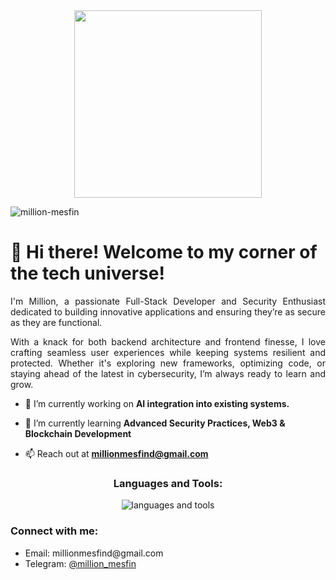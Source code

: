 <div align="center">
  <img height="300" src="https://gifdb.com/images/high/programming-angry-punching-keyboard-fw45yh2e39g24ylb.gif"  />
  <p align="left"> <img src="https://komarev.com/ghpvc/?username=million-mesfin&label=Profile%20views&color=0e75b6&style=flat" alt="million-mesfin" /> </p>
</div>

###

<h1 align="left">👋 Hi there! Welcome to my corner of the tech universe!</h1>
<p align="justify">I'm Million, a passionate Full-Stack Developer and Security Enthusiast dedicated to building innovative applications and ensuring they’re as secure as they are functional.</p>
<p align="justify">
  With a knack for both backend architecture and frontend finesse, I love crafting seamless user experiences while keeping systems resilient and protected. Whether it's exploring new frameworks, optimizing code, or staying ahead of the latest in cybersecurity, I’m always ready to learn and grow.
</p>


- 🔭 I’m currently working on **AI integration into existing systems.**

- 🌱 I’m currently learning **Advanced Security Practices, Web3 & Blockchain Development**

- 📫 Reach out at **millionmesfind@gmail.com**

<p align="left">
</p>

###

<h3 align="center">Languages and Tools:</h3>
<p align="center">
  <img src="https://skillicons.dev/icons?i=js,react,nodejs,ts,cs,cpp,dotnet,java,py,express,mongodb,jest,cypress,dart,flutter,php,bootstrap,css,sass,redux,html,tailwind,tensorflow,pytorch,mysql,sqlite,aws,docker,azure,bash,firebase,postman,jquery,wordpress,linux,kotlin,materialui,figma,vscode&perline=8" alt="languages and tools" />
</p>

###

<h3>Connect with me:</h3>
<ul>
  <li>Email: millionmesfind@gmail.com</li>
  <li>Telegram: <a href="https://t.me/million_mesfin" target="blank">@million_mesfin</a></li>
</ul>
